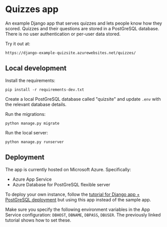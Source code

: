# Quizzes app

An example Django app that serves quizzes and lets people know how they scored.
Quizzes and their questions are stored in a PostGreSQL database.
There is no user authentication or per-user data stored.

Try it out at:

```
https://django-example-quizsite.azurewebsites.net/quizzes/
```

## Local development

Install the requirements:

```
pip install -r requirements-dev.txt
```

Create a local PostGreSQL database called "quizsite"
and update `.env` with the relevant database details.

Run the migrations:

```
python manage.py migrate
```

Run the local server:

```
python manage.py runserver
```

## Deployment

The app is currently hosted on Microsoft Azure. Specifically:

* Azure App Service
* Azure Database for PostGreSQL flexible server

To deploy your own instance, follow the [tutorial for Django app + PostGreSQL deployment](https://docs.microsoft.com/en-us/azure/app-service/tutorial-python-postgresql-app?tabs=django%2Cwindows%2Cvscode-aztools%2Cterminal-bash%2Cazure-portal-access%2Cvscode-aztools-deploy%2Cdeploy-instructions-azportal%2Cdeploy-instructions--zip-azcli%2Cdeploy-instructions-curl-bash) but using this app instead of the sample app.

Make sure you specify the following environment variables in the App Service configuration: `DBHOST`, `DBNAME`, `DBPASS`, `DBUSER`. The previously linked tutorial shows how to set these.